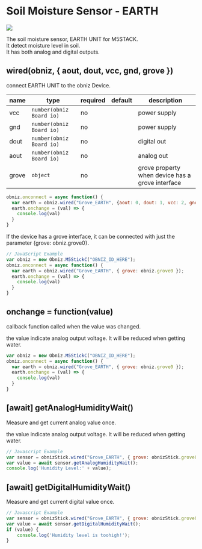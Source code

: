 # Soil Moisture Sensor - EARTH

![](image.jpg)

The soil moisture sensor, EARTH UNIT for M5STACK.  
It detect moisture level in soil.  
It has both analog and digital outputs.


## wired(obniz, { aout, dout, vcc, gnd, grove })
connect EARTH UNIT to the obniz Device.  

| name  | type                     | required | default | description                                      |
|-------|--------------------------|----------|---------|--------------------------------------------------|
| vcc   | `number(obniz Board io)` | no       | &nbsp;  | power supply                                     |
| gnd   | `number(obniz Board io)` | no       | &nbsp;  | power supply                                     |
| dout  | `number(obniz Board io)` | no       | &nbsp;  | digital out                                      |
| aout  | `number(obniz Board io)` | no       | &nbsp;  | analog out                                       |
| grove | `object`                 | no       | &nbsp;  | grove property when device has a grove interface |

```javascript
obniz.onconnect = async function() {
  var earth = obniz.wired("Grove_EARTH", {aout: 0, dout: 1, vcc: 2, gnd: 3});
  earth.onchange = (val) => {
    console.log(val)
  }
}
```  
  
If the device has a grove interface, it can be connected with just the parameter {grove: obniz.grove0}.
```javascript
// JavaScript Example
var obniz = new Obniz.M5StickC("OBNIZ_ID_HERE");
obniz.onconnect = async function() {
  var earth = obniz.wired("Grove_EARTH", { grove: obniz.grove0 });
  earth.onchange = (val) => {
    console.log(val)
  }
}
```


## onchange = function(value)
callback function called when the value was changed.

the value indicate analog output voltage.
It will be reduced when getting water.

```javascript
var obniz = new Obniz.M5StickC("OBNIZ_ID_HERE");
obniz.onconnect = async function() {
  var earth = obniz.wired("Grove_EARTH", { grove: obniz.grove0 });
  earth.onchange = (val) => {
    console.log(val)
  }
}
```


## [await] getAnalogHumidityWait()
Measure and get current analog value once.

the value indicate analog output voltage.
It will be reduced when getting water.

```javascript
// Javascript Example
var sensor = obnizStick.wired("Grove_EARTH", { grove: obnizStick.grove0 });
var value = await sensor.getAnalogHumidityWait();
console.log('Humidity Level:' + value);
```


## [await] getDigitalHumidityWait()
Measure and get current digital value once.

```javascript
// Javascript Example
var sensor = obnizStick.wired("Grove_EARTH", { grove: obnizStick.grove0 });
var value = await sensor.getDigitalHumidityWait();
if (value) {
    console.log('Humidity level is toohigh!');
}
```